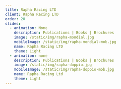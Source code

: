 ```yaml
---
title: Rapha Racing LTD
client: Rapha Racing LTD
order: 20
slides:
  - animation: None
    description: Publications | Books | Brochures
    image: /static/img/rapha-mondial.jpg
    mobileImage: /static/img/rapha-mondial-mob.jpg
    name: Rapha Racing LTD
    theme: Light
  - animation: none
    description: Publications | Books | Brochures
    image: /static/img/rapha-doppio.jpg
    mobileImage: /static/img/rapha-doppio-mob.jpg
    name: Rapha Racing Ltd
    theme: Light
---
```


